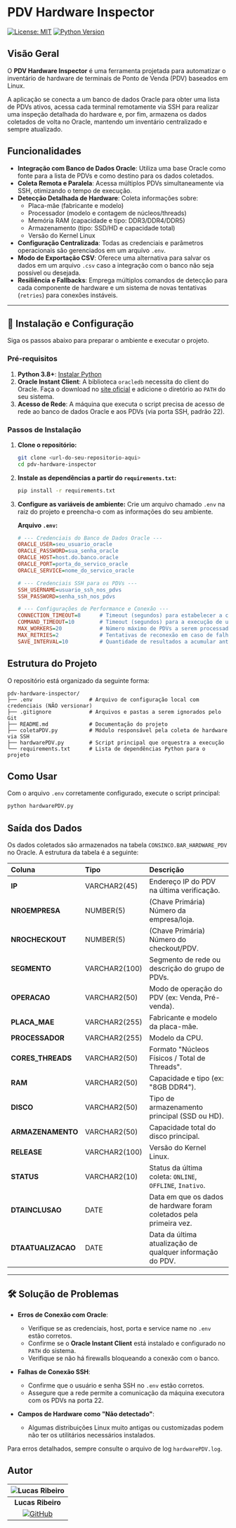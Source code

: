 # PDV Hardware Inspector

[![License: MIT](https://img.shields.io/badge/License-MIT-yellow.svg)](https://opensource.org/licenses/MIT)
[![Python Version](https://img.shields.io/badge/python-3.8+-blue.svg)](https://www.python.org/downloads/)

## Visão Geral

O **PDV Hardware Inspector** é uma ferramenta projetada para automatizar o inventário de hardware de terminais de Ponto de Venda (PDV) baseados em Linux.

A aplicação se conecta a um banco de dados Oracle para obter uma lista de PDVs ativos, acessa cada terminal remotamente via SSH para realizar uma inspeção detalhada do hardware e, por fim, armazena os dados coletados de volta no Oracle, mantendo um inventário centralizado e sempre atualizado.

## Funcionalidades

-   **Integração com Banco de Dados Oracle**: Utiliza uma base Oracle como fonte para a lista de PDVs e como destino para os dados coletados.
-   **Coleta Remota e Paralela**: Acessa múltiplos PDVs simultaneamente via SSH, otimizando o tempo de execução.
-   **Detecção Detalhada de Hardware**: Coleta informações sobre:
    -   Placa-mãe (fabricante e modelo)
    -   Processador (modelo e contagem de núcleos/threads)
    -   Memória RAM (capacidade e tipo: DDR3/DDR4/DDR5)
    -   Armazenamento (tipo: SSD/HD e capacidade total)
    -   Versão do Kernel Linux
-   **Configuração Centralizada**: Todas as credenciais e parâmetros operacionais são gerenciados em um arquivo `.env`.
-   **Modo de Exportação CSV**: Oferece uma alternativa para salvar os dados em um arquivo `.csv` caso a integração com o banco não seja possível ou desejada.
-   **Resiliência e Fallbacks**: Emprega múltiplos comandos de detecção para cada componente de hardware e um sistema de novas tentativas (`retries`) para conexões instáveis.

---

## 🔧 Instalação e Configuração

Siga os passos abaixo para preparar o ambiente e executar o projeto.

### Pré-requisitos

1.  **Python 3.8+**: [Instalar Python](https://www.python.org/downloads/)
2.  **Oracle Instant Client**: A biblioteca `oracledb` necessita do client do Oracle. Faça o download no [site oficial](https://www.oracle.com/database/technologies/instant-client/downloads.html) e adicione o diretório ao `PATH` do seu sistema.
3.  **Acesso de Rede**: A máquina que executa o script precisa de acesso de rede ao banco de dados Oracle e aos PDVs (via porta SSH, padrão 22).

### Passos de Instalação

1.  **Clone o repositório:**
    ```bash
    git clone <url-do-seu-repositorio-aqui>
    cd pdv-hardware-inspector
    ```

2.  **Instale as dependências a partir do `requirements.txt`:**
    ```bash
    pip install -r requirements.txt
    ```

3.  **Configure as variáveis de ambiente:**
    Crie um arquivo chamado `.env` na raiz do projeto e preencha-o com as informações do seu ambiente.

    **Arquivo `.env`:**
    ```ini
    # --- Credenciais do Banco de Dados Oracle ---
    ORACLE_USER=seu_usuario_oracle
    ORACLE_PASSWORD=sua_senha_oracle
    ORACLE_HOST=host.do.banco.oracle
    ORACLE_PORT=porta_do_servico_oracle
    ORACLE_SERVICE=nome_do_servico_oracle

    # --- Credenciais SSH para os PDVs ---
    SSH_USERNAME=usuario_ssh_nos_pdvs
    SSH_PASSWORD=senha_ssh_nos_pdvs

    # --- Configurações de Performance e Conexão ---
    CONNECTION_TIMEOUT=8      # Timeout (segundos) para estabelecer a conexão SSH
    COMMAND_TIMEOUT=10        # Timeout (segundos) para a execução de um comando remoto
    MAX_WORKERS=20            # Número máximo de PDVs a serem processados em paralelo
    MAX_RETRIES=2             # Tentativas de reconexão em caso de falha
    SAVE_INTERVAL=10          # Quantidade de resultados a acumular antes de salvar no banco/CSV
    ```

## Estrutura do Projeto

O repositório está organizado da seguinte forma:
````
pdv-hardware-inspector/
├── .env                  # Arquivo de configuração local com credenciais (NÃO versionar)
├── .gitignore            # Arquivos e pastas a serem ignorados pelo Git
├── README.md             # Documentação do projeto
├── coletaPDV.py          # Módulo responsável pela coleta de hardware via SSH
├── hardwarePDV.py        # Script principal que orquestra a execução
└── requirements.txt      # Lista de dependências Python para o projeto
````

## Como Usar

Com o arquivo `.env` corretamente configurado, execute o script principal:

```bash
python hardwarePDV.py
````

## Saída dos Dados

Os dados coletados são armazenados na tabela `CONSINCO.BAR_HARDWARE_PDV` no Oracle. A estrutura da tabela é a seguinte:

| Coluna | Tipo | Descrição |
| :--- | :--- | :--- |
| **IP** | VARCHAR2(45) | Endereço IP do PDV na última verificação. |
| **NROEMPRESA** | NUMBER(5) | (Chave Primária) Número da empresa/loja. |
| **NROCHECKOUT** | NUMBER(5) | (Chave Primária) Número do checkout/PDV. |
| **SEGMENTO** | VARCHAR2(100) | Segmento de rede ou descrição do grupo de PDVs. |
| **OPERACAO** | VARCHAR2(50) | Modo de operação do PDV (ex: Venda, Pré-venda). |
| **PLACA_MAE** | VARCHAR2(255) | Fabricante e modelo da placa-mãe. |
| **PROCESSADOR** | VARCHAR2(255) | Modelo da CPU. |
| **CORES_THREADS** | VARCHAR2(50) | Formato "Núcleos Físicos / Total de Threads". |
| **RAM** | VARCHAR2(50) | Capacidade e tipo (ex: "8GB DDR4"). |
| **DISCO** | VARCHAR2(50) | Tipo de armazenamento principal (SSD ou HD). |
| **ARMAZENAMENTO** | VARCHAR2(50) | Capacidade total do disco principal. |
| **RELEASE** | VARCHAR2(100) | Versão do Kernel Linux. |
| **STATUS** | VARCHAR2(10) | Status da última coleta: `ONLINE`, `OFFLINE`, `Inativo`. |
| **DTAINCLUSAO** | DATE | Data em que os dados de hardware foram coletados pela primeira vez. |
| **DTAATUALIZACAO** | DATE | Data da última atualização de qualquer informação do PDV. |

---

## 🛠️ Solução de Problemas

-   **Erros de Conexão com Oracle**:
    -   Verifique se as credenciais, host, porta e service name no `.env` estão corretos.
    -   Confirme se o **Oracle Instant Client** está instalado e configurado no `PATH` do sistema.
    -   Verifique se não há firewalls bloqueando a conexão com o banco.

-   **Falhas de Conexão SSH**:
    -   Confirme que o usuário e senha SSH no `.env` estão corretos.
    -   Assegure que a rede permite a comunicação da máquina executora com os PDVs na porta 22.

-   **Campos de Hardware como "Não detectado"**:
    -   Algumas distribuições Linux muito antigas ou customizadas podem não ter os utilitários necessários instalados.

Para erros detalhados, sempre consulte o arquivo de log `hardwarePDV.log`.

## Autor

| ![Lucas Ribeiro](https://github.com/lucaswotta.png?size=120) |
| :---: |
| **Lucas Ribeiro** |
| [![GitHub](https://img.shields.io/badge/GitHub-100000?style=for-the-badge&logo=github&logoColor=white)](https://github.com/lucaswotta) |